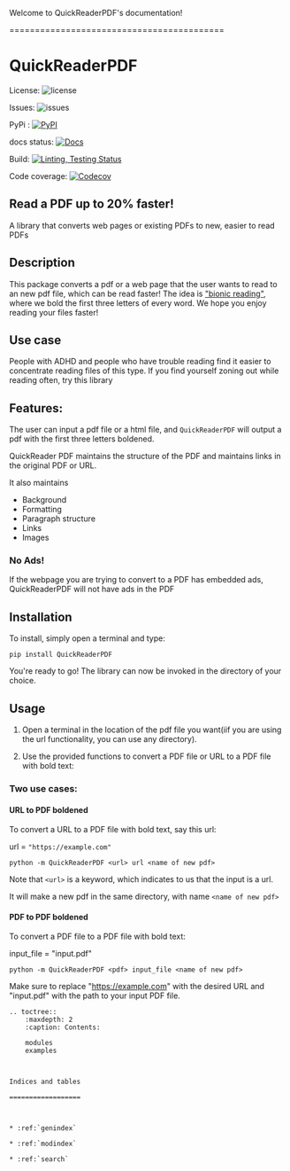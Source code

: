 
  

Welcome to QuickReaderPDF's documentation!

==========================================

  

  

  

# QuickReaderPDF

  

License: ![license](https://img.shields.io/badge/license-MIT-blue) 

Issues: ![issues](https://img.shields.io/github/issues/Sbhat92/QuickReaderPDF)
 
PyPi : [  ![PyPI](https://img.shields.io/pypi/v/QuickReaderPDF)](https://pypi.org/project/QuickReaderPDF/)
 
docs status:  [![Docs](https://img.shields.io/readthedocs/quickreaderpdf)](https://quickreaderpdf.readthedocs.io/en/latest/index.html)

  

Build: [![Linting, Testing Status](https://github.com/Sbhat92/QuickReaderPDF/actions/workflows/setup.yaml/badge.svg)](https://github.com/Sbhat92/QuickReaderPDF/actions/workflows/setup.yaml) 


Code coverage: [![Codecov](https://codecov.io/gh/Sbhat92/QuickReaderPDF/branch/main/graph/badge.svg)](https://codecov.io/gh/Sbhat92/QuickReaderPDF)

  

  

  

  

## Read a PDF up to 20% faster!

  

A library that converts web pages or existing PDFs to new, easier to read PDFs

  

  

## Description

  

This package converts a pdf or a web page that the user wants to read to an new pdf file, which can be read faster! The idea is ["bionic reading"](https://www.huffingtonpost.co.uk/entry/what-is-bionic-reading-does-it-work_uk_628749a3e4b05cfc268a59ff), where we bold the first three letters of every word. We hope you enjoy reading your files faster!

  

  

  

## Use case

  

  

People with ADHD and people who have trouble reading find it easier to concentrate reading files of this type. If you find yourself zoning out while reading often, try this library

  

  

## Features:

  

The user can input a pdf file or a html file, and `QuickReaderPDF` will output a pdf with the first three letters boldened.

QuickReader PDF maintains the structure of the PDF and maintains links in the original PDF or URL.

It also maintains

 - Background
 - Formatting
 - Paragraph structure
 - Links
 - Images

### No Ads!

If the webpage you are trying to convert to a PDF has embedded ads, QuickReaderPDF will not have ads in the PDF
  

## Installation

  
  

To install, simply open a terminal and type:

  
  

`pip install QuickReaderPDF`

  
  

  

You're ready to go! The library can now be invoked in the directory of your choice.

  

  

  

## Usage

  

  

1. Open a terminal in the location of the pdf file you want(iif you are using the url functionality, you can use any directory).

  

  

2. Use the provided functions to convert a PDF file or URL to a PDF file with bold text:

  

### Two use cases:

#### URL to PDF boldened





To convert a URL to a PDF file with bold text, say this url:





url = `"https://example.com"`





`python -m QuickReaderPDF <url> url <name of new pdf>`





Note that `<url>` is a keyword, which indicates to us that the input is a url.





It will make a new pdf in the same directory, with name `<name of new pdf>`





#### PDF to PDF boldened





To convert a PDF file to a PDF file with bold text:





input_file = "input.pdf"





`python -m QuickReaderPDF <pdf> input_file <name of new pdf>`





Make sure to replace "https://example.com" with the desired URL and "input.pdf" with the path to your input PDF file.



 



```eval_rst
.. toctree::
    :maxdepth: 2
    :caption: Contents:

    modules
    examples

  

Indices and tables

==================

  

* :ref:`genindex`

* :ref:`modindex`

* :ref:`search`

```
